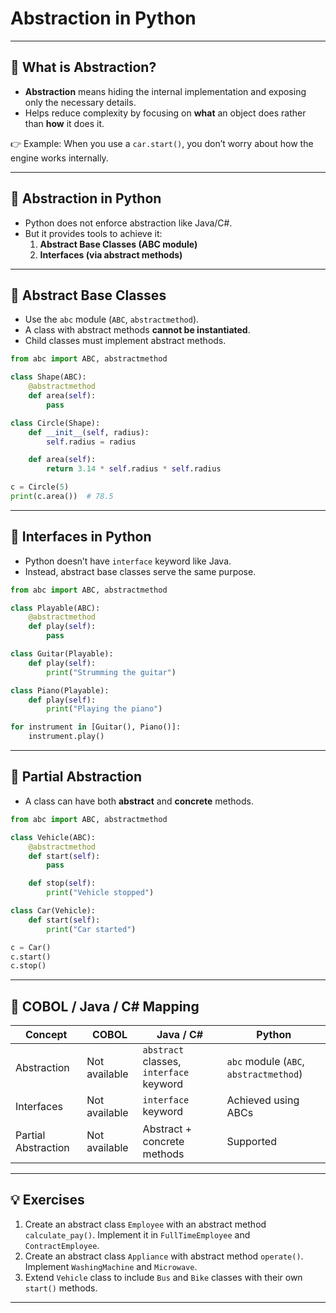 # Abstraction in Python

---

## 🔹 What is Abstraction?
- **Abstraction** means hiding the internal implementation and exposing only the necessary details.  
- Helps reduce complexity by focusing on **what** an object does rather than **how** it does it.  

👉 Example: When you use a `car.start()`, you don’t worry about how the engine works internally.  

---

## 🔹 Abstraction in Python
- Python does not enforce abstraction like Java/C#.  
- But it provides tools to achieve it:  
  1. **Abstract Base Classes (ABC module)**  
  2. **Interfaces (via abstract methods)**  

---

## 🔹 Abstract Base Classes
- Use the `abc` module (`ABC`, `abstractmethod`).  
- A class with abstract methods **cannot be instantiated**.  
- Child classes must implement abstract methods.  

```python
from abc import ABC, abstractmethod

class Shape(ABC):
    @abstractmethod
    def area(self):
        pass

class Circle(Shape):
    def __init__(self, radius):
        self.radius = radius

    def area(self):
        return 3.14 * self.radius * self.radius

c = Circle(5)
print(c.area())  # 78.5
```

---

## 🔹 Interfaces in Python
- Python doesn’t have `interface` keyword like Java.  
- Instead, abstract base classes serve the same purpose.  

```python
from abc import ABC, abstractmethod

class Playable(ABC):
    @abstractmethod
    def play(self):
        pass

class Guitar(Playable):
    def play(self):
        print("Strumming the guitar")

class Piano(Playable):
    def play(self):
        print("Playing the piano")

for instrument in [Guitar(), Piano()]:
    instrument.play()
```

---

## 🔹 Partial Abstraction
- A class can have both **abstract** and **concrete** methods.  

```python
from abc import ABC, abstractmethod

class Vehicle(ABC):
    @abstractmethod
    def start(self):
        pass

    def stop(self):
        print("Vehicle stopped")

class Car(Vehicle):
    def start(self):
        print("Car started")

c = Car()
c.start()
c.stop()
```

---

## 🔹 COBOL / Java / C# Mapping
| Concept | COBOL | Java / C# | Python |
|---------|-------|-----------|--------|
| Abstraction | Not available | `abstract` classes, `interface` keyword | `abc` module (`ABC`, `abstractmethod`) |
| Interfaces | Not available | `interface` keyword | Achieved using ABCs |
| Partial Abstraction | Not available | Abstract + concrete methods | Supported |

---

## 💡 Exercises
1. Create an abstract class `Employee` with an abstract method `calculate_pay()`. Implement it in `FullTimeEmployee` and `ContractEmployee`.  
2. Create an abstract class `Appliance` with abstract method `operate()`. Implement `WashingMachine` and `Microwave`.  
3. Extend `Vehicle` class to include `Bus` and `Bike` classes with their own `start()` methods.  

---

